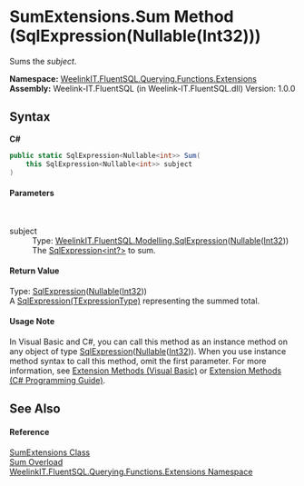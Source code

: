 # SumExtensions.Sum Method (SqlExpression(Nullable(Int32)))
 

Sums the *subject*.

**Namespace:**&nbsp;<a href="62269004-77a5-d9d5-00c5-53375495a579">WeelinkIT.FluentSQL.Querying.Functions.Extensions</a><br />**Assembly:**&nbsp;Weelink-IT.FluentSQL (in Weelink-IT.FluentSQL.dll) Version: 1.0.0

## Syntax

**C#**<br />
``` C#
public static SqlExpression<Nullable<int>> Sum(
	this SqlExpression<Nullable<int>> subject
)
```


#### Parameters
&nbsp;<dl><dt>subject</dt><dd>Type: <a href="6d3bd1b1-9588-4b2a-b617-fde5eea88b0a">WeelinkIT.FluentSQL.Modelling.SqlExpression</a>(<a href="http://msdn2.microsoft.com/en-us/library/b3h38hb0" target="_blank">Nullable</a>(<a href="http://msdn2.microsoft.com/en-us/library/td2s409d" target="_blank">Int32</a>))<br />The <a href="6d3bd1b1-9588-4b2a-b617-fde5eea88b0a">SqlExpression<int?></a> to sum.</dd></dl>

#### Return Value
Type: <a href="6d3bd1b1-9588-4b2a-b617-fde5eea88b0a">SqlExpression</a>(<a href="http://msdn2.microsoft.com/en-us/library/b3h38hb0" target="_blank">Nullable</a>(<a href="http://msdn2.microsoft.com/en-us/library/td2s409d" target="_blank">Int32</a>))<br />A <a href="6d3bd1b1-9588-4b2a-b617-fde5eea88b0a">SqlExpression(TExpressionType)</a> representing the summed total.

#### Usage Note
In Visual Basic and C#, you can call this method as an instance method on any object of type <a href="6d3bd1b1-9588-4b2a-b617-fde5eea88b0a">SqlExpression</a>(<a href="http://msdn2.microsoft.com/en-us/library/b3h38hb0" target="_blank">Nullable</a>(<a href="http://msdn2.microsoft.com/en-us/library/td2s409d" target="_blank">Int32</a>)). When you use instance method syntax to call this method, omit the first parameter. For more information, see <a href="http://msdn.microsoft.com/en-us/library/bb384936.aspx">Extension Methods (Visual Basic)</a> or <a href="http://msdn.microsoft.com/en-us/library/bb383977.aspx">Extension Methods (C# Programming Guide)</a>.

## See Also


#### Reference
<a href="4ca3a777-8e8a-a09c-2353-cd024691fd04">SumExtensions Class</a><br /><a href="36b65622-919c-56ac-d3c8-d16b549e63a5">Sum Overload</a><br /><a href="62269004-77a5-d9d5-00c5-53375495a579">WeelinkIT.FluentSQL.Querying.Functions.Extensions Namespace</a><br />